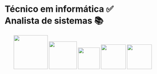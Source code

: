 <!DOCTYPE html>
<html>
<head>
	<meta charset="utf-8">
</head>
<body>	
	<div>
	<h1>
		Técnico em informática ✅
		<br>
		Analista de sistemas 📚
	</h1>
    <center>
    <img style="heigth: 80px; width: 110px;" src="https://upload.wikimedia.org/wikipedia/commons/thumb/2/27/PHP-logo.svg/2560px-PHP-logo.svg.png">
    <img style="heigth: 50px; width: 90px;" src="https://icons-for-free.com/iconfiles/png/512/logo+my+query+server+sql+icon-1320184811372606623.png">
    <img style="heigth: 30px; width: 70px;" src="https://logodownload.org/wp-content/uploads/2016/10/html5-logo-10.png">
    <img style="heigth: 40px; width: 80px;" src="https://upload.wikimedia.org/wikipedia/commons/thumb/6/62/CSS3_logo.svg/240px-CSS3_logo.svg.png">
    <img style="heigth: 40px; width: 80px;" src="https://upload.wikimedia.org/wikipedia/commons/thumb/9/99/Unofficial_JavaScript_logo_2.svg/1200px-Unofficial_JavaScript_logo_2.svg.png">
      </center>
	</div>
</body>
</html>
